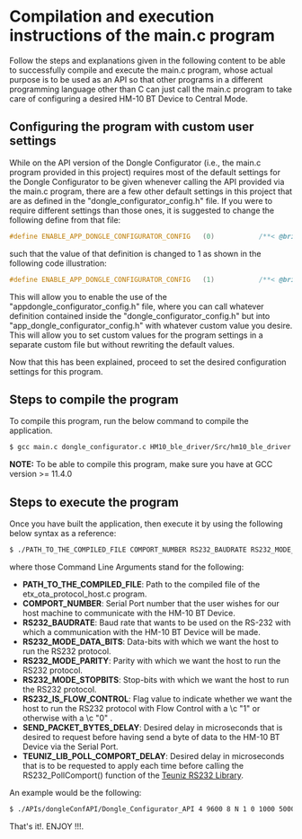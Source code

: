 # Compilation and execution instructions of the main.c program
Follow the steps and explanations given in the following content to be able to successfully compile and execute the
main.c program, whose actual purpose is to be used as an API so that other programs in a different programming language
other than C can just call the main.c program to take care of configuring a desired HM-10 BT Device to Central Mode.

## Configuring the program with custom user settings
While on the API version of the Dongle Configurator (i.e., the main.c program provided in this project) requires most of
the default settings for the Dongle Configurator to be given whenever calling the API provided via the main.c program,
there are a few other default settings in this project that are as defined in the "dongle_configurator_config.h" file.
If you were to require different settings than those ones, it is suggested to change the following define from that
file:

```c
#define ENABLE_APP_DONGLE_CONFIGURATOR_CONFIG   (0)           /**< @brief Flag used to enable the use of @ref app_dongle_configurator_config with a 1 or, otherwise to disable it with a 0. */
```

such that the value of that definition is changed to 1 as shown in the following code illustration:

```c
#define ENABLE_APP_DONGLE_CONFIGURATOR_CONFIG   (1)           /**< @brief Flag used to enable the use of @ref app_dongle_configurator_config with a 1 or, otherwise to disable it with a 0. */
```

This will allow you to enable the use of the "appdongle_configurator_config.h" file, where you can call whatever
definition contained inside the "dongle_configurator_config.h" but into "app_dongle_configurator_config.h" with whatever
custom value you desire. This will allow you to set custom values for the program settings in a separate custom file but
without rewriting the default values.

Now that this has been explained, proceed to set the desired configuration settings for this program.

## Steps to compile the program
To compile this program, run the below command to compile the application.

```bash
$ gcc main.c dongle_configurator.c HM10_ble_driver/Src/hm10_ble_driver.c RS232/rs232.c -IRS232 -Wall -Wextra -o2 -o Dongle_Configurator_API
```

**NOTE:** To be able to compile this program, make sure you have at GCC version >= 11.4.0

## Steps to execute the program
Once you have built the application, then execute it by using the following below syntax as a reference:

```bash
$ ./PATH_TO_THE_COMPILED_FILE COMPORT_NUMBER RS232_BAUDRATE RS232_MODE_DATA_BITS RS232_MODE_PARITY RS232_MODE_STOPBITS RS232_IS_FLOW_CONTROL SEND_PACKET_BYTES_DELAY TEUNIZ_LIB_POLL_COMPORT_DELAY
```

where those Command Line Arguments stand for the following:
- **PATH_TO_THE_COMPILED_FILE**: Path to the compiled file of the etx_ota_protocol_host.c program.
- **COMPORT_NUMBER**: Serial Port number that the user wishes for our host machine to communicate with the HM-10 BT Device.
- **RS232_BAUDRATE**: Baud rate that wants to be used on the RS-232 with which a communication with the HM-10 BT Device will be made.
- **RS232_MODE_DATA_BITS**: Data-bits with which we want the host to run the RS232 protocol.
- **RS232_MODE_PARITY**: Parity with which we want the host to run the RS232 protocol.
- **RS232_MODE_STOPBITS**: Stop-bits with which we want the host to run the RS232 protocol.
- **RS232_IS_FLOW_CONTROL**: Flag value to indicate whether we want the host to run the RS232 protocol with Flow Control with a \c "1" or otherwise with a \c "0" .
- **SEND_PACKET_BYTES_DELAY**: Desired delay in microseconds that is desired to request before having send a byte of data to the HM-10 BT Device via the Serial Port.
- **TEUNIZ_LIB_POLL_COMPORT_DELAY**: Desired delay in microseconds that is to be requested to apply each time before calling the RS232_PollComport() function of the <a href=https://gitlab.com/Teuniz/RS-232>Teuniz RS232 Library</a>.

An example would be the following:

```bash
$ ./APIs/dongleConfAPI/Dongle_Configurator_API 4 9600 8 N 1 0 1000 500000 
```

That's it!. ENJOY !!!.
